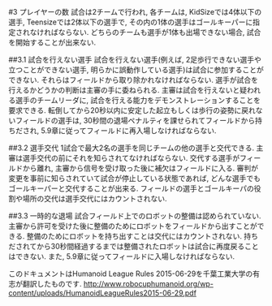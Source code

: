 #3 プレイヤーの数
試合は2チームで行われ, 各チームは, KidSizeでは4体以下の選手, Teensizeでは2体以下の選手で, その内の1体の選手はゴールキーパーに指定されなければならない. どちらのチームも選手が1体も出場できない場合, 試合を開始することが出来ない.

##3.1 試合を行えない選手
試合を行えない選手(例えば, 2足歩行できない選手や立つことができない選手, 明らかに誤動作している選手)は試合に参加することができない. それらはフィールドから取り除かれなければならない. 選手が試合を行えるかどうかの判断は主審の手に委ねられる. 主審は試合を行えないと疑われる選手のチームリーダに, 試合を行える能力をデモンストレーションすることを要求できる. 転倒してから20秒以内に安定した起立もしくは歩行の姿勢に戻れないフィールドの選手は, 30秒間の退場ペナルティを課せられてフィールドから持ちだされ, 5.9章に従ってフィールドに再入場しなければならない.

##3.2 選手交代
1試合で最大2名の選手を同じチームの他の選手と交代できる. 主審は選手交代の前にそれを知らされてなければならない. 交代する選手がフィールドから離れ, 主審から信号を受け取った後に補欠はフィールドに入る. 審判が変更を事前に知らされていて試合が停止している状態であれば, どんな選手でもゴールキーパーと交代することが出来る. フィールドの選手とゴールキーパの役割や場所の交代は選手交代にはカウントされない.

##3.3 一時的な退場
試合フィールド上でのロボットの整備は認められていない. 主審から許可を受けた後に整備のためにロボットをフィールドから出すことができる. 整備のためにロボットを持ち出すことは交代にはカウントされない. 持ちだされてから30秒間経過するまでは整備されたロボットは試合に再度戻ることはできない. また, 5.9章に従ってフィールドに入場しなければならない.

このドキュメントはHumanoid League Rules 2015-06-29を千葉工業大学の有志が翻訳したものです.
<http://www.robocuphumanoid.org/wp-content/uploads/HumanoidLeagueRules2015-06-29.pdf>
